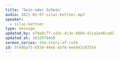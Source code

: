 ```yaml
---
title: 'Sein oder Schein'
audio: 2021-02-07-silas-kettner.mp3
speaker:
  - silas-kettner
type: message
updated_by: e79a8c77-cd3c-4c3e-b80d-41ca2e46cad2
updated_at: 1612978450
sermon_series: the-story-of-ruth
id: 5f48ba75-6554-44eb-a5f6-eee942c83554
---
```

